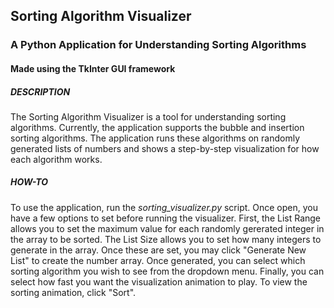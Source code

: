 ## Sorting Algorithm Visualizer
### A Python Application for Understanding Sorting Algorithms 
#### Made using the TkInter GUI framework

##### DESCRIPTION
The Sorting Algorithm Visualizer is a tool for understanding sorting algorithms.
Currently, the application supports the bubble and insertion sorting algorithms.
The application runs these algorithms on randomly generated lists of numbers and
shows a step-by-step visualization for how each algorithm works.


##### HOW-TO
To use the application, run the *sorting_visualizer.py* script. Once open, you 
have a few options to set before running the visualizer. First, the List Range
allows you to set the maximum value for each randomly gererated integer in the
array to be sorted. The List Size allows you to set how many integers to generate
in the array. Once these are set, you may click "Generate New List" to create
the number array. Once generated, you can select which sorting algorithm you
wish to see from the dropdown menu. Finally, you can select how fast you want
the visualization animation to play. To view the sorting animation, click "Sort".